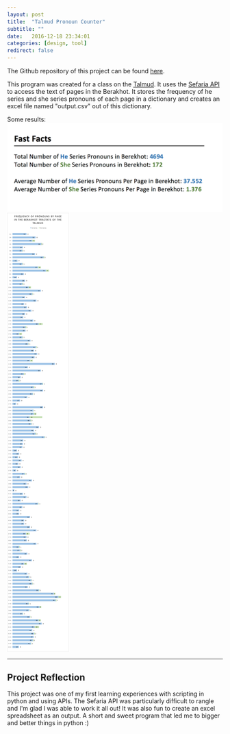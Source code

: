 ```yaml
---
layout: post
title:  "Talmud Pronoun Counter"
subtitle: ""
date:   2016-12-18 23:34:01
categories: [design, tool]
redirect: false
---
```


The Github repository of this project can be found [here][github-repo].

This program was created for a class on the [Talmud][talmud]. It uses the [Sefaria API][sefaria-api] to access the text of pages in the Berakhot. It stores the frequency of he series and she series pronouns of each page in a dictionary and creates an excel file named "output.csv" out of this dictionary.

Some results:
![fast facts][fast-facts]
![frequency][frequency]

---

## Project Reflection

This project was one of my first learning experiences with scripting in python and using APIs. The Sefaria API was particularly difficult to rangle and I'm glad I was able to work it all out! It was also fun to create an excel spreadsheet as an output. A short and sweet program that led me to bigger and better things in python :)


[talmud]: https://www.myjewishlearning.com/article/talmud-101/
[sefaria-api]:   https://github.com/Sefaria/Sefaria-Project/wiki/API-Documentation
[github-repo]:   https://github.com/sam-slate/TalmudPronounCounter
[fast-facts]: https://github.com/sam-slate/TalmudPronounCounter/raw/master/FastFacts.png?raw=true
[frequency]: https://github.com/sam-slate/TalmudPronounCounter/raw/master/graph.png?raw=true
